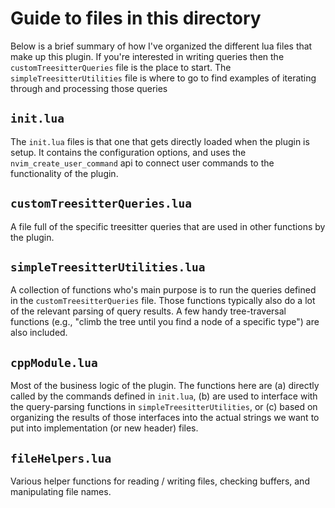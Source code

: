 # Guide to files in this directory

Below is a brief summary of how I've organized the different lua files that make up this plugin.
If you're interested in writing queries then the `customTreesitterQueries` file is the place to start.
The `simpleTreesitterUtilities` file is where to go to find examples of iterating through and processing those queries


## `init.lua`

The `init.lua` files is that one that gets directly loaded when the plugin is setup.
It contains the configuration options, and uses the `nvim_create_user_command` api
to connect user commands to the functionality of the plugin.

## `customTreesitterQueries.lua`

A file full of the specific treesitter queries that are used in other functions by the plugin.

## `simpleTreesitterUtilities.lua`

A collection of functions who's main purpose is to run the queries defined in the `customTreesitterQueries` file.
Those functions typically also do a lot of the relevant parsing of query results.
A few handy tree-traversal functions (e.g., "climb the tree until you find a node of a specific type") are also included.


## `cppModule.lua`

Most of the business logic of the plugin. The functions here are (a) directly called by the commands defined in `init.lua`,
(b) are used to interface with the query-parsing functions in `simpleTreesitterUtilities`, or 
(c) based on organizing the results of those interfaces into the actual strings we want to put into implementation (or new header) files.


## `fileHelpers.lua`

Various helper functions for reading / writing files, checking buffers, and manipulating file names.
